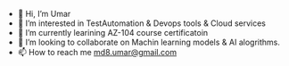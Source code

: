 - 👋 Hi, I’m Umar
- 👀 I’m interested in TestAutomation & Devops tools & Cloud services
- 🌱 I’m currently learining AZ-104 course certificatoin 
- 💞️ I’m looking to collaborate on Machin learning models & AI alogrithms.
- 📫 How to reach me md8.umar@gmail.com

<!---
md8umar/md8umar is a ✨ special ✨ repository because its `README.md` (this file) appears on your GitHub profile.
You can click the Preview link to take a look at your changes.
--->
